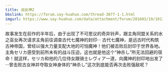 ```yaml
---
title: 战女神2
bbslink: https://forum.say-huahuo.com/thread-3877-1-1.html
imgurl: https://www.say-huahuo.com/data/attachment/forum/201603/19/101344m8x6h8rjdsvr8aii.jpg
---
```


故事发生在前作的半年后，由于出现了不可思议的奇异铃声，跟主角同盟关系的水之巫女再次请求主角前往调查古代七魔神的封印···
古代七魔神，是远古时代构筑古神帝国，曾经以强大力量支配大地的可怕魔神！他们被击败后封印于世界各地。主角セリカ感受到前所未有的战斗压迫，这也就是他这个“神杀し”所无法回避的宿命！就这样，セリカ和他的几位侍女跟骑士レヴィア一道，向魔神的封印地出发了···曾击败古女神并夺取女神身体的“神杀し”这次到底能否再次击败强敌呢？<!--more-->
